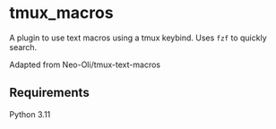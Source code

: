 # tmux_macros

A plugin to use text macros using a tmux keybind. Uses `fzf` to quickly search.

Adapted from Neo-Oli/tmux-text-macros

## Requirements

Python 3.11

